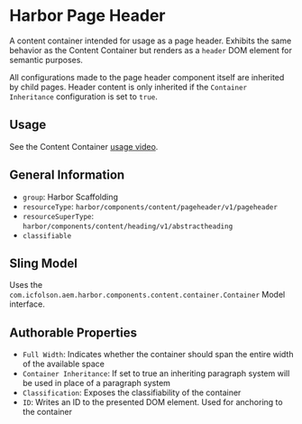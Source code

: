# Harbor Page Header

A content container intended for usage as a page header.  Exhibits the same behavior 
as the Content Container but renders as a `header` DOM element for semantic purposes.

All configurations made to the page header component itself are inherited by 
child pages.  Header content is only inherited if the `Container Inheritance` 
configuration is set to `true`.

## Usage

See the Content Container [usage video](https://youtu.be/i7fQr5E5op4).

## General Information

* `group`: Harbor Scaffolding 
* `resourceType`: `harbor/components/content/pageheader/v1/pageheader`
* `resourceSuperType`: `harbor/components/content/heading/v1/abstractheading`
* `classifiable`

## Sling Model

Uses the `com.icfolson.aem.harbor.components.content.container.Container` Model interface.

## Authorable Properties

* `Full Width`: Indicates whether the container should span the entire width of the available space
* `Container Inheritance`: If set to true an inheriting paragraph system will be used in place of a paragraph system
* `Classification`: Exposes the classifiability of the container
* `ID`: Writes an ID to the presented DOM element.  Used for anchoring to the container